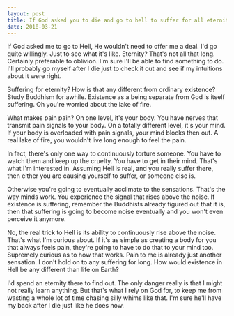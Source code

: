 ```yaml
---
layout: post
title: If God asked you to die and go to hell to suffer for all eternity to save all the souls that already went there, would you do it?
date: 2018-03-21
---
```


<p>If God asked me to go to Hell, He wouldn't need to offer me a deal. I'd go quite willingly. Just to see what it's like. Eternity? That's not all that long. Certainly preferable to oblivion. I'm sure I'll be able to find something to do. I'll probably go myself after I die just to check it out and see if my intuitions about it were right.</p><p>Suffering for eternity? How is that any different from ordinary existence? Study Buddhism for awhile. Existence as a being separate from God is itself suffering. Oh you're worried about the lake of fire.</p><p>What makes pain pain? On one level, it's your body. You have nerves that transmit pain signals to your body. On a totally different level, it's your mind. If your body is overloaded with pain signals, your mind blocks then out. A real lake of fire, you wouldn't live long enough to feel the pain.</p><p>In fact, there's only one way to continuously torture someone. You have to watch them and keep up the cruelty. You have to get in their mind. That's what I'm interested in. Assuming Hell is real, and you really suffer there, then either you are causing yourself to suffer, or someone else is.</p><p>Otherwise you're going to eventually acclimate to the sensations. That's the way minds work. You experience the signal that rises above the noise. If existence is suffering, remember the Buddhists already figured out that it is, then that suffering is going to become noise eventually and you won't even perceive it anymore.</p><p>No, the real trick to Hell is its ability to continuously rise above the noise. That's what I'm curious about. If it's as simple as creating a body for you that always feels pain, they're going to have to do that to your mind too. Supremely curious as to how that works. Pain to me is already just another sensation. I don't hold on to any suffering for long. How would existence in Hell be any different than life on Earth?</p><p>I'd spend an eternity there to find out. The only danger really is that I might not really learn anything. But that's what I rely on God for, to keep me from wasting a whole lot of time chasing silly whims like that. I'm sure he'll have my back after I die just like he does now.</p>
